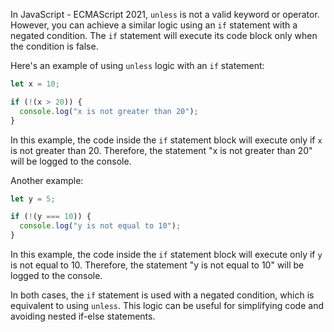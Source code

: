 In JavaScript - ECMAScript 2021, `unless` is not a valid keyword or operator. However, you can achieve a similar logic using an `if` statement with a negated condition. The `if` statement will execute its code block only when the condition is false.

Here's an example of using `unless` logic with an `if` statement:

```javascript
let x = 10;

if (!(x > 20)) {
  console.log("x is not greater than 20");
}
```

In this example, the code inside the `if` statement block will execute only if `x` is not greater than 20. Therefore, the statement "x is not greater than 20" will be logged to the console.

Another example:

```javascript
let y = 5;

if (!(y === 10)) {
  console.log("y is not equal to 10");
}
```

In this example, the code inside the `if` statement block will execute only if `y` is not equal to 10. Therefore, the statement "y is not equal to 10" will be logged to the console.

In both cases, the `if` statement is used with a negated condition, which is equivalent to using `unless`. This logic can be useful for simplifying code and avoiding nested if-else statements.